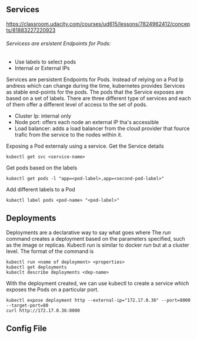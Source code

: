 ## Services
https://classroom.udacity.com/courses/ud615/lessons/7824962412/concepts/81883227220923

###### Servicess are ersistent Endpoints for Pods:
 - Use labels to select pods
 - Internal or External IPs
 
Services are persistent Endpoints for Pods. Instead of relying on a Pod Ip andress which can change during the time, 
kubernetes provides Services as stable end-points for the pods. The pods that the Service exposes are based on a 
set of labels. There are three different type of services and each of them offer a different level of access to the 
set of pods.
 - Cluster Ip: internal only
 - Node port: offers each node an external IP tha's accessible
 - Load balancer: adds a load balancer from the cloud provider that fource trafic from the service to the nodes
   within it.

Exposing a Pod externaly using a service.
Get the Service details
```console
kubectl get svc <service-name>
```

Get pods based on the labels
```console
kubectl get pods -l "app=<pod-label>,app=<second-pod-label>"
```

Add different labels to a Pod
```console
kubectl label pods <pod-name> "<pod-label>"
```

## Deployments 
Deployments are a declarative way to say what goes where
The *run* command creates a deployment based on the parameters specified, such as the image or replicas. Kubectl *run* is similar to docker *run* but at a cluster level.
The format of the command is 
```console
kubectl run <name of deployment> <properties>
kubectl get deployments
kubeclt describe deployments <dep-name>
```
With the deployment created, we can use kubectl to create a service which exposes the Pods on a particular port.
```console
kubectl expose deployment http --external-ip="172.17.0.36" --port=8000 --target-port=80
curl http://172.17.0.36:8000
```



## Config File

